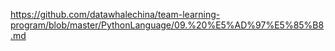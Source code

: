 https://github.com/datawhalechina/team-learning-program/blob/master/PythonLanguage/09.%20%E5%AD%97%E5%85%B8.md
